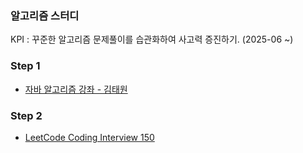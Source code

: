 ### 알고리즘 스터디
KPI : 꾸준한 알고리즘 문제풀이를 습관화하여 사고력 증진하기. (2025-06 ~)

### Step 1
- [자바 알고리즘 강좌 - 김태원](https://www.inflearn.com/course/%EC%9E%90%EB%B0%94-%EC%95%8C%EA%B3%A0%EB%A6%AC%EC%A6%98-%EB%AC%B8%EC%A0%9C%ED%92%80%EC%9D%B4-%EC%BD%94%ED%85%8C%EB%8C%80%EB%B9%84)

### Step 2
- [LeetCode Coding Interview 150](https://leetcode.com/studyplan/top-interview-150/)
